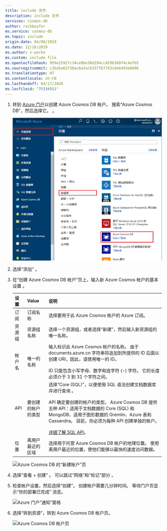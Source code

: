 ```yaml
---
title: include 文件
description: include 文件
services: cosmos-db
author: rockboyfor
ms.service: cosmos-db
ms.topic: include
origin.date: 04/08/2019
ms.date: 12/16/2019
ms.author: v-yeche
ms.custom: include file
ms.openlocfilehash: 959e15927c34ce0be36d294cc459b369f4c4efb5
ms.sourcegitcommit: c1ba5a62f30ac0a3acb337fb77431de6493e6096
ms.translationtype: HT
ms.contentlocale: zh-CN
ms.lasthandoff: 04/17/2020
ms.locfileid: "75334551"
---
```

1. 转到 [Azure 门户](https://portal.azure.cn/)以创建 Azure Cosmos DB 帐户。 搜索“Azure Cosmos DB”，然后选择它。  。

    ![Azure 门户“数据库”窗格](./media/cosmos-db-create-dbaccount/create-nosql-db-databases-json-tutorial-1.png)

1. 选择“添加”   。
1. 在“创建 Azure Cosmos DB 帐户”页上，输入新 Azure Cosmos 帐户的基本设置  。 

    |设置|Value|说明 |
    |---|---|---|
    |订阅|订阅名称|选择要用于此 Azure Cosmos 帐户的 Azure 订阅。 |
    |资源组|资源组名称|选择一个资源组，或者选择“新建”，然后输入新资源组的唯一名称。  |
    |帐户名|唯一的名称|输入标识此 Azure Cosmos 帐户的名称。 由于 documents.azure.cn  字符串将追加到所提供的 ID 后面以创建 URI，因此，请使用唯一的 ID。<br /><br />ID 只能包含小写字母、数字和连字符 (-) 字符。 它的长度必须介于 3 到 31 个字符之间。|
    |API|要创建的帐户的类型|选择“Core (SQL)”，以便使用 SQL 语法创建文档数据库并进行查询  。 <br /><br />API 确定要创建的帐户的类型。 Azure Cosmos DB 提供五种 API：适用于文档数据的 Core (SQL) 和 MongoDB、适用于图形数据的 Gremlin、Azure 表和 Cassandra。 目前，你必须为每种 API 创建单独的帐户。 <br /><br />[详细了解 SQL API](../articles/cosmos-db/documentdb-introduction.md)。|
    |位置|离用户最近的区域|选择用于托管 Azure Cosmos DB 帐户的地理位置。 使用离用户最近的位置，使他们能够以最快的速度访问数据。|

    ![Azure Cosmos DB 的“新建帐户”页](./media/cosmos-db-create-dbaccount/azure-cosmos-db-create-account.png)

1. 选择“查看 + 创建”  。 可以跳过“网络”和“标记”部分   。

1. 检查帐户设置，然后选择“创建”。  创建帐户需要几分钟时间。 等待门户页显示“你的部署已完成”  消息。 

    ![Azure 门户“通知”窗格](./media/cosmos-db-create-dbaccount/azure-cosmos-db-account-created.png)

1. 选择“转到资源”，转到 Azure Cosmos DB 帐户页。  

    ![Azure Cosmos DB 帐户页](./media/cosmos-db-create-dbaccount/azure-cosmos-db-account-created-2.png)

<!-- Update_Description: update meta properties, wording update, update link -->